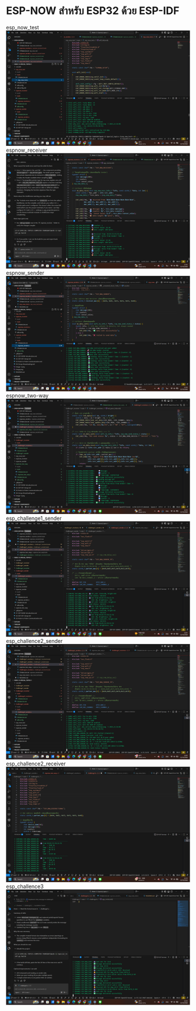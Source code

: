 # ESP-NOW สำหรับ ESP32 ด้วย ESP-IDF
esp_now_test
![alt text](image.png)
 espnow_receiver
 ![alt text](image-1.png)
 espnow_sender
 ![alt text](image-2.png)
 espnow_two-way
 ![alt text](image-3.png)
 esp_challenge1_sender
 ![alt text](image-4.png)
 esp_challence2_sender
 ![alt text](image-5.png)
 esp_challence2_receiver
 ![alt text](image-6.png)
 esp_challence3
 ![alt text](image-7.png)